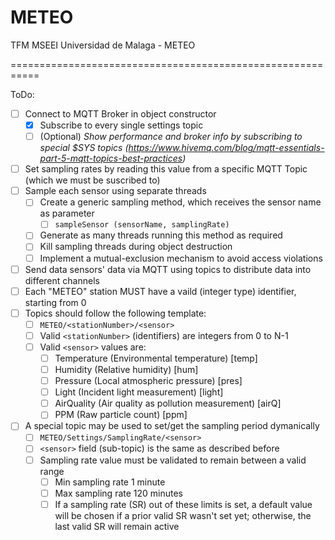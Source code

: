 # METEO
TFM MSEEI Universidad de Malaga - METEO

===========================================================


ToDo:
- [ ] Connect to MQTT Broker in object constructor
	* [x] Subscribe to every single settings topic
	* [ ] \(Optional) _Show performance and broker info by subscribing to special $SYS topics (https://www.hivemq.com/blog/mqtt-essentials-part-5-mqtt-topics-best-practices)_
- [ ] Set sampling rates by reading this value from a specific MQTT Topic (which we must be suscribed to)
- [ ] Sample each sensor using separate threads
	* [ ] Create a generic sampling method, which receives the sensor name as parameter
		- [ ] ```sampleSensor (sensorName, samplingRate)```
	* [ ] Generate as many threads running this method as required
	* [ ] Kill sampling threads during object destruction
	* [ ] Implement a mutual-exclusion mechanism to avoid access violations
- [ ] Send data sensors' data via MQTT using topics to distribute data into different channels
- [ ] Each "METEO" station MUST have a vaild (integer type) identifier, starting from 0
- [ ] Topics should follow the following template:
	* [ ] ```METEO/<stationNumber>/<sensor>```
	* [ ] Valid ```<stationNumber>``` (identifiers) are integers from 0 to N-1
	* [ ] Valid ```<sensor>``` values are:
		- [ ] Temperature (Environmental temperature) [temp]
		- [ ] Humidity (Relative humidity) [hum]
		- [ ] Pressure (Local atmospheric pressure) [pres]
		- [ ] Light (Incident light measurement) [light]
		- [ ] AirQuality (Air quality as pollution measurement) [airQ]
		- [ ] PPM (Raw particle count) [ppm]
- [ ] A special topic may be used to set/get the sampling period dymanically
	* [ ] ```METEO/Settings/SamplingRate/<sensor>```
	* [ ] ```<sensor>``` field (sub-topic) is the same as described before
	* [ ] Sampling rate value must be validated to remain between a valid range
		- [ ] Min sampling rate 1 minute
		- [ ] Max sampling rate 120 minutes
		- [ ] If a sampling rate (SR) out of these limits is set, a default value will be chosen if a prior valid SR wasn't set yet; otherwise, the last valid SR will remain active
